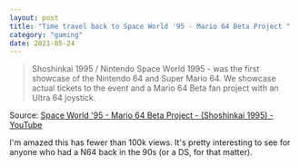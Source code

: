 ```yaml
---
layout: post
title: "Time travel back to Space World '95 - Mario 64 Beta Project "
category: "gaming"
date: 2021-05-24
---
```


> Shoshinkai 1995 / Nintendo Space World 1995 - was the first showcase of the Nintendo 64 and Super Mario 64. We showcase actual tickets to the event and a Mario 64 Beta fan project with an Ultra 64 joystick.

Source: [Space World '95 - Mario 64 Beta Project - (Shoshinkai 1995) - YouTube](https://www.youtube.com/watch?v=uMr3STJzpfw)

I'm amazed this has fewer than 100k views.  It's pretty interesting to see for anyone who had a N64 back in the 90s (or a DS, for that matter).
